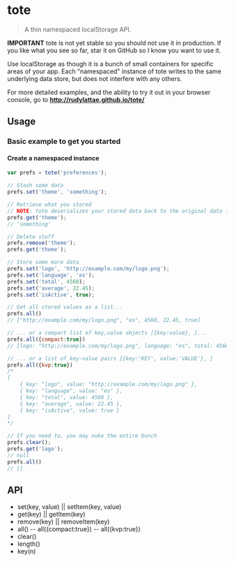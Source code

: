 # tote

> A thin namespaced localStorage API.

**IMPORTANT** tote is not yet stable so you should not use it in production. If you like what you see so far,
star it on GitHub so I know you want to use it.

Use localStorage as though it is a bunch of small containers for specific areas of your app.
Each "namespaced" instance of tote writes to the same underlying data store, but does not 
interfere with any others.

For more detailed examples, and the ability to try it out in your browser console, go to **http://rudylattae.github.io/tote/**


## Usage

### Basic example to get you started

#### Create a namespaced instance

```js
var prefs = tote('preferences');

// Stash some data
prefs.set('theme', 'something');

// Retrieve what you stored
// NOTE: tote deserializes your stored data back to the original data type
prefs.get('theme');
// 'something'

// Delete stuff
prefs.remove('theme');
prefs.get('theme');

// Store some more data
prefs.set('logo', 'http://example.com/my/logo.png');
prefs.set('language', 'es');
prefs.set('total', 4560);
prefs.set('average', 22.45);
prefs.set('isActive', true);

// Get all stored values as a list...
prefs.all()
// ["http://example.com/my/logo.png", "es", 4560, 22.45, true]

// ... or a compact list of key,value objects [{key:value}, ]...
prefs.all({compact:true})
// [logo: "http://example.com/my/logo.png", language: "es", total: 4560, average: 22.45, isActive: true]

// ... or a list of key-value pairs [{key:'KEY', value:'VALUE'}, ]
prefs.all({kvp:true})
/*
[
    { key: "logo", value: "http://example.com/my/logo.png" },
    { key: "language", value: "es" },
    { key: "total", value: 4560 },
    { key: "average", value: 22.45 },
    { key: "isActive", value: true }
]
*/

// If you need to, you may nuke the entire bunch
prefs.clear();
prefs.get('logo');
// null  
prefs.all()
// []
```


## API

- set(key, value) || setItem(key, value)
- get(key) || getItem(key)
- remove(key) || removeItem(key)
- all()
-- all({compact:true})
-- all({kvp:true})
- clear()
- length()
- key(n)
